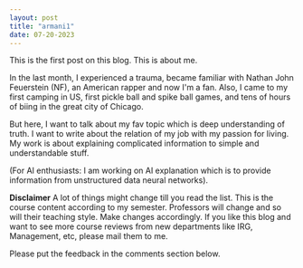 ```yaml
---
layout: post
title: "armani1"
date: 07-20-2023
---
```

This is the first post on this blog. This is about me.

In the last month, I experienced a trauma, became familiar with Nathan John Feuerstein (NF), an American rapper and now I'm a fan. Also, I came to my first camping in US, first pickle ball and spike ball games, and tens of hours of biing in the great city of Chicago.

But here, I want to talk about my fav topic which is deep understanding of truth. I want to write about the relation of my job with my passion for living. My work is about explaining complicated information to simple and understandable stuff.

(For AI enthusiasts: I am working on AI explanation which is to provide information from unstructured data neural networks).


**Disclaimer** A lot of things might change till you read the list. This is the course content according to
my semester. Professors will change and so will their teaching style. Make changes accordingly. If you like this blog and want
to see more course reviews from new departments like IRG, Management, etc, please mail them to me.

Please put the feedback in the comments section below.
